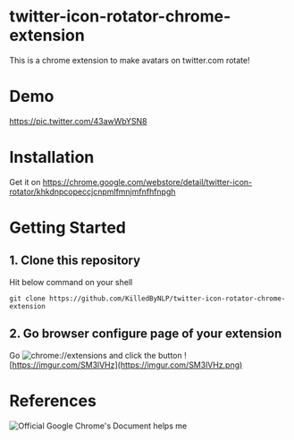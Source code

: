 # twitter-icon-rotator-chrome-extension
This is a chrome extension to make avatars on twitter.com rotate!

# Demo
https://pic.twitter.com/43awWbYSN8

# Installation

Get it on https://chrome.google.com/webstore/detail/twitter-icon-rotator/khkdnpcopeccjcnpmlfmnjmfnfhfnpgh

# Getting Started

## 1. Clone this repository   
Hit below command on your shell
```
git clone https://github.com/KilledByNLP/twitter-icon-rotator-chrome-extension
```

## 2. Go browser configure page of your extension
Go ![chrome://extensions](chrome://extensions) and click the button
![https://imgur.com/SM3lVHz](https://imgur.com/SM3lVHz.png)

# References
![Official Google Chrome's Document](https://developer.chrome.com/extensions/) helps me

